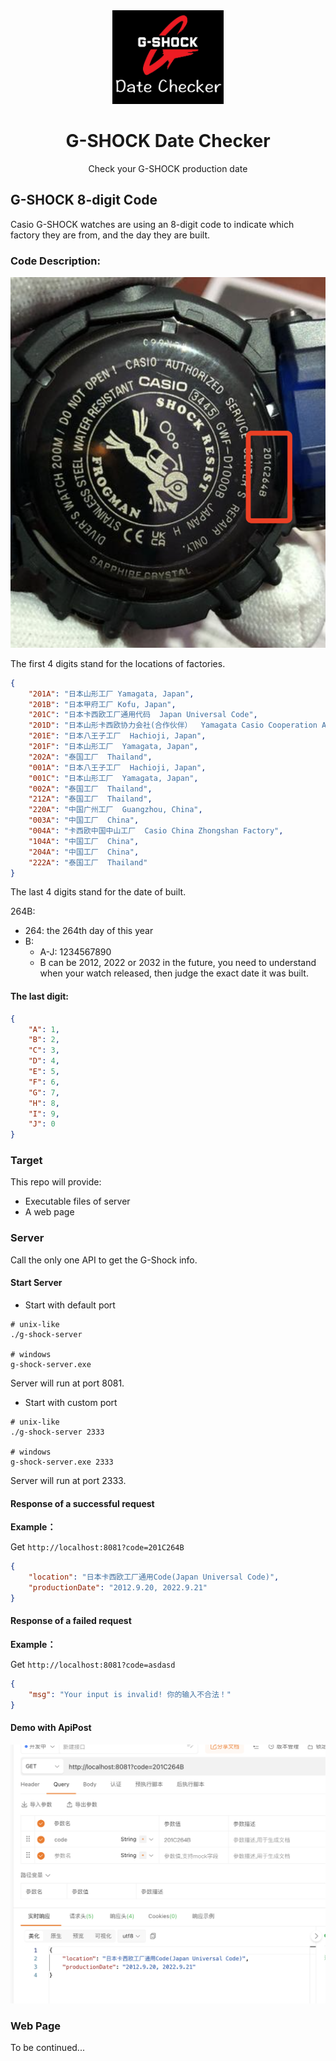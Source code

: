 <div align="center">
    <img src=".github/logo.jpg" alt="logo" height="150"/>
</div>
<h1 align="center">G-SHOCK Date Checker</h1>
<p align="center">Check your G-SHOCK production date</p>

## G-SHOCK 8-digit Code
Casio G-SHOCK watches are using an 8-digit code to indicate which factory they are from, and the day they are built.

### Code Description:
![gshock](.github/g-shock.png)

The first 4 digits stand for the locations of factories.

~~~json
{
    "201A": "日本山形工厂 Yamagata, Japan",
    "201B": "日本甲府工厂 Kofu, Japan",
    "201C": "日本卡西欧工厂通用代码  Japan Universal Code",
    "201D": "日本山形卡西欧协力会社(合作伙伴）  Yamagata Casio Cooperation Association of Japan",
    "201E": "日本八王子工厂  Hachioji, Japan",
    "201F": "日本山形工厂  Yamagata, Japan",
    "202A": "泰国工厂  Thailand",
    "001A": "日本八王子工厂  Hachioji, Japan",
    "001C": "日本山形工厂  Yamagata, Japan",
    "002A": "泰国工厂  Thailand",
    "212A": "泰国工厂  Thailand",
    "220A": "中国广州工厂  Guangzhou, China",
    "003A": "中国工厂  China",
    "004A": "卡西欧中国中山工厂  Casio China Zhongshan Factory",
    "104A": "中国工厂  China",
    "204A": "中国工厂  China",
    "222A": "泰国工厂  Thailand"
}
~~~

The last 4 digits stand for the date of built.

264B: 
* 264: the 264th day of this year
* B: 
    * A-J: 1234567890
    * B can be 2012, 2022 or 2032 in the future, you need to understand when your watch released, then judge the exact date it was built.

#### The last digit:
~~~json
{
    "A": 1,
    "B": 2,
    "C": 3,
    "D": 4,
    "E": 5,
    "F": 6,
    "G": 7,
    "H": 8,
    "I": 9,
    "J": 0
}
~~~

### Target
This repo will provide:
* Executable files of server
* A web page

### Server

Call the only one API to get the G-Shock info.

#### Start Server
* Start with default port

~~~shell
# unix-like
./g-shock-server

# windows
g-shock-server.exe
~~~

Server will run at port 8081.

* Start with custom port

~~~shell
# unix-like
./g-shock-server 2333

# windows
g-shock-server.exe 2333
~~~

Server will run at port 2333.


#### Response of a successful request

**Example：**

Get `http://localhost:8081?code=201C264B`

~~~json
{
	"location": "日本卡西欧工厂通用Code(Japan Universal Code)",
	"productionDate": "2012.9.20, 2022.9.21"
}
~~~

#### Response of a failed request

**Example：**

Get `http://localhost:8081?code=asdasd`

~~~json
{
	"msg": "Your input is invalid! 你的输入不合法！"
}
~~~

#### Demo with ApiPost
![apipost](.github/apipost.png)


### Web Page
To be continued...